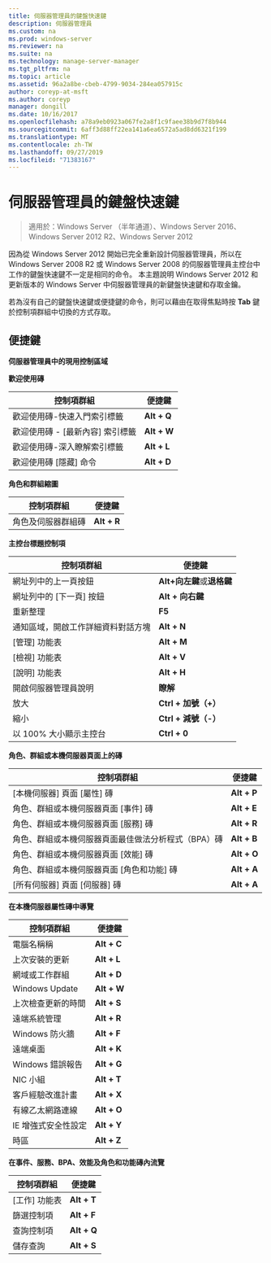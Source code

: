 ```yaml
---
title: 伺服器管理員的鍵盤快速鍵
description: 伺服器管理員
ms.custom: na
ms.prod: windows-server
ms.reviewer: na
ms.suite: na
ms.technology: manage-server-manager
ms.tgt_pltfrm: na
ms.topic: article
ms.assetid: 96a2a8be-cbeb-4799-9034-284ea057915c
author: coreyp-at-msft
ms.author: coreyp
manager: dongill
ms.date: 10/16/2017
ms.openlocfilehash: a78a9eb0923a067fe2a8f1c9faee38b9d7f8b944
ms.sourcegitcommit: 6aff3d88ff22ea141a6ea6572a5ad8dd6321f199
ms.translationtype: MT
ms.contentlocale: zh-TW
ms.lasthandoff: 09/27/2019
ms.locfileid: "71383167"
---
```

# <a name="keyboard-shortcuts-for-server-manager"></a>伺服器管理員的鍵盤快速鍵

>適用於：Windows Server （半年通道）、Windows Server 2016、Windows Server 2012 R2、Windows Server 2012

因為從 Windows Server 2012 開始已完全重新設計伺服器管理員，所以在 Windows Server 2008 R2 或 Windows Server 2008 的伺服器管理員主控台中工作的鍵盤快速鍵不一定是相同的命令。 本主題說明 Windows Server 2012 和更新版本的 Windows Server 中伺服器管理員的新鍵盤快速鍵和存取金鑰。

若為沒有自己的鍵盤快速鍵或便捷鍵的命令，則可以藉由在取得焦點時按 **Tab** 鍵於控制項群組中切換的方式存取。

## <a name="access-keys"></a>便捷鍵
**伺服器管理員中的現用控制區域**

**歡迎使用磚**

|控制項群組|便捷鍵|
|---------|-------|
|歡迎使用磚-快速入門索引標籤|**Alt + Q**|
|歡迎使用磚 - [最新內容] 索引標籤|**Alt + W**|
|歡迎使用磚-深入瞭解索引標籤|**Alt + L**|
|歡迎使用磚 [隱藏] 命令|**Alt + D**|

**角色和群組縮圖**

|控制項群組|便捷鍵|
|---------|-------|
|角色及伺服器群組磚|**Alt + R**|

**主控台標題控制項**

|控制項群組|便捷鍵|
|---------|-------|
|網址列中的上一頁按鈕|**Alt+向左鍵**或**退格鍵**|
|網址列中的 [下一頁] 按鈕|**Alt + 向右鍵**|
|重新整理|**F5**|
|通知區域，開啟工作詳細資料對話方塊|**Alt + N**|
|[管理] 功能表|**Alt + M**|
|[檢視] 功能表|**Alt + V**|
|[說明] 功能表|**Alt + H**|
|開啟伺服器管理員說明|**瞭解**|
|放大|**Ctrl + 加號（+）**|
|縮小|**Ctrl + 減號（-）**|
|以 100% 大小顯示主控台|**Ctrl + 0**|

**角色、群組或本機伺服器頁面上的磚**

|控制項群組|便捷鍵|
|---------|-------|
|[本機伺服器] 頁面 [屬性] 磚|**Alt + P**|
|角色、群組或本機伺服器頁面 [事件] 磚|**Alt + E**|
|角色、群組或本機伺服器頁面 [服務] 磚|**Alt + R**|
|角色、群組或本機伺服器頁面最佳做法分析程式（BPA）磚|**Alt + B**|
|角色、群組或本機伺服器頁面 [效能] 磚|**Alt + O**|
|角色、群組或本機伺服器頁面 [角色和功能] 磚|**Alt + A**|
|[所有伺服器] 頁面 [伺服器] 磚|**Alt + A**|

**在本機伺服器屬性磚中導覽**

|控制項群組|便捷鍵|
|---------|-------|
|電腦名稱稱|**Alt + C**|
|上次安裝的更新|**Alt + L**|
|網域或工作群組|**Alt + D**|
|Windows Update|**Alt + W**|
|上次檢查更新的時間|**Alt + S**|
|遠端系統管理|**Alt + R**|
|Windows 防火牆|**Alt + F**|
|遠端桌面|**Alt + K**|
|Windows 錯誤報告|**Alt + G**|
|NIC 小組|**Alt + T**|
|客戶經驗改進計畫|**Alt + X**|
|有線乙太網路連線|**Alt + O**|
|IE 增強式安全性設定|**Alt + Y**|
|時區|**Alt + Z**|

**在事件、服務、BPA、效能及角色和功能磚內流覽**

|控制項群組|便捷鍵|
|---------|-------|
|[工作] 功能表|**Alt + T**|
|篩選控制項|**Alt + F**|
|查詢控制項|**Alt + Q**|
|儲存查詢|**Alt + S**|
